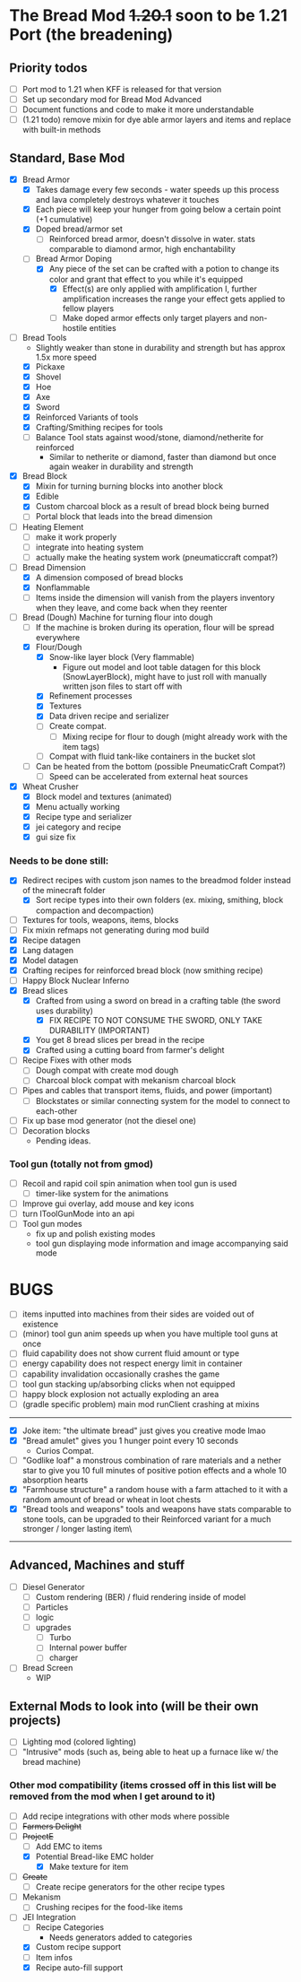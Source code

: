 # The Bread Mod <s>1.20.1</s> soon to be 1.21 Port (the breadening)
## Priority todos
  - [ ] Port mod to 1.21 when KFF is released for that version
  - [ ] Set up secondary mod for Bread Mod Advanced
  - [ ] Document functions and code to make it more understandable
  - [ ] (1.21 todo) remove mixin for dye able armor layers and items and replace with built-in methods
## Standard, Base Mod
- [X] Bread Armor
  - [X] Takes damage every few seconds - water speeds up this process and lava completely destroys whatever it touches
  - [X] Each piece will keep your hunger from going below a certain point (+1 cumulative)
  - [X] Doped bread/armor set
    - [ ] Reinforced bread armor, doesn't dissolve in water. stats comparable to diamond armor, high enchantability
  - [ ] Bread Armor Doping
    - [X] Any piece of the set can be crafted with a potion to change its color and grant that effect to you while it's equipped
      - [X] Effect(s) are only applied with amplification I, further amplification increases the range your effect gets applied to fellow players
      - [ ] Make doped armor effects only target players and non-hostile entities
- [ ] Bread Tools
  - Slightly weaker than stone in durability and strength but has approx 1.5x more speed
  - [X] Pickaxe
  - [X] Shovel
  - [X] Hoe
  - [X] Axe
  - [X] Sword
  - [X] Reinforced Variants of tools
  - [X] Crafting/Smithing recipes for tools
  - [ ] Balance Tool stats against wood/stone, diamond/netherite for reinforced
    - Similar to netherite or diamond, faster than diamond but once again weaker in durability and strength
- [X] Bread Block
  - [X] Mixin for turning burning blocks into another block
  - [X] Edible
  - [X] Custom charcoal block as a result of bread block being burned
  - [ ] Portal block that leads into the bread dimension
- [ ] Heating Element
  - [ ] make it work properly
  - [ ] integrate into heating system
  - [ ] actually make the heating system work (pneumaticcraft compat?)
- [ ] Bread Dimension
  - [X] A dimension composed of bread blocks
  - [X] Nonflammable
  - [ ] Items inside the dimension will vanish from the players inventory when they leave, and come back when they reenter
- [ ] Bread (Dough) Machine for turning flour into dough
  - [ ] If the machine is broken during its operation, flour will be spread everywhere 
  - [X] Flour/Dough
    - [X] Snow-like layer block (Very flammable)
      - Figure out model and loot table datagen for this block (SnowLayerBlock), might have to just roll with manually written json files to start off with
    - [X] Refinement processes
    - [X] Textures
    - [X] Data driven recipe and serializer
    - [ ] Create compat.
      - [ ] Mixing recipe for flour to dough (might already work with the item tags)
    - [ ] Compat with fluid tank-like containers in the bucket slot
  - [ ] Can be heated from the bottom (possible PneumaticCraft Compat?)
    - [ ] Speed can be accelerated from external heat sources
- [X] Wheat Crusher
  - [X] Block model and textures (animated)
  - [X] Menu actually working
  - [X] Recipe type and serializer
  - [X] jei category and recipe
  - [X] gui size fix
### Needs to be done still:
  - [X] Redirect recipes with custom json names to the breadmod folder instead of the minecraft folder
    - [X] Sort recipe types into their own folders (ex. mixing, smithing, block compaction and decompaction)
  - [ ] Textures for tools, weapons, items, blocks
  - [ ] Fix mixin refmaps not generating during mod build
  - [X] Recipe datagen
  - [X] Lang datagen
  - [X] Model datagen
  - [X] Crafting recipes for reinforced bread block (now smithing recipe)
  - [ ] Happy Block Nuclear Inferno
- [X] Bread slices
  - [X] Crafted from using a sword on bread in a crafting table (the sword uses durability)
    - [X] FIX RECIPE TO NOT CONSUME THE SWORD, ONLY TAKE DURABILITY (IMPORTANT)
  - [X] You get 8 bread slices per bread in the recipe
  - [X] Crafted using a cutting board from farmer's delight
- [ ] Recipe Fixes with other mods
  - [ ] Dough compat with create mod dough
  - [ ] Charcoal block compat with mekanism charcoal block
- [ ] Pipes and cables that transport items, fluids, and power (important)
  - [ ] Blockstates or similar connecting system for the model to connect to each-other
- [ ] Fix up base mod generator (not the diesel one)
- [ ] Decoration blocks
  - Pending ideas.

### Tool gun (totally not from gmod)
  - [ ] Recoil and rapid coil spin animation when tool gun is used
    - [ ] timer-like system for the animations
  - [ ] Improve gui overlay, add mouse and key icons
  - [ ] turn IToolGunMode into an api
  - [ ] Tool gun modes
    - fix up and polish existing modes
    - tool gun displaying mode information and image accompanying said mode
# BUGS
  - [ ] items inputted into machines from their sides are voided out of existence
  - [ ] (minor) tool gun anim speeds up when you have multiple tool guns at once
  - [ ] fluid capability does not show current fluid amount or type
  - [ ] energy capability does not respect energy limit in container
  - [ ] capability invalidation occasionally crashes the game
  - [ ] tool gun stacking up/absorbing clicks when not equipped
  - [ ] happy block explosion not actually exploding an area
  - [ ] (gradle specific problem) main mod runClient crashing at mixins
---
- [X] Joke item: "the ultimate bread" just gives you creative mode lmao
- [X] "Bread amulet" gives you 1 hunger point every 10 seconds
  - Curios Compat.
- [ ] "Godlike loaf" a monstrous combination of rare materials and a nether star to give you 10 full minutes of positive potion effects and a whole 10 absorption hearts
- [X] "Farmhouse structure" a random house with a farm attached to it with a random amount of bread or wheat in loot chests
- [X] "Bread tools and weapons" tools and weapons have stats comparable to stone tools, can be upgraded to their Reinforced variant for a much stronger / longer lasting item\
---
## Advanced, Machines and stuff
- [ ] Diesel Generator
  - [ ] Custom rendering (BER) / fluid rendering inside of model
  - [ ] Particles
  - [ ] logic
  - [ ] upgrades
    -  [ ] Turbo
    -  [ ] Internal power buffer
    -  [ ] charger
- [ ] Bread Screen
  - WIP
## External Mods to look into (will be their own projects)
- [ ] Lighting mod (colored lighting)
- [ ] "Intrusive" mods (such as, being able to heat up a furnace like w/ the bread machine)
### Other mod compatibility (items crossed off in this list will be removed from the mod when I get around to it)
- [ ] Add recipe integrations with other mods where possible
- [ ] <s>Farmers Delight</s>
- [ ] <s>ProjectE</s>
  - [ ] Add EMC to items
  - [X] Potential Bread-like EMC holder
    - [X] Make texture for item
- [ ] <s>Create</s>
  - [ ] Create recipe generators for the other recipe types
- [ ] Mekanism
  - [ ] Crushing recipes for the food-like items
- [ ] JEI Integration
  - [ ] Recipe Categories
    - Needs generators added to categories
  - [X] Custom recipe support
  - [ ] Item infos
  - [X] Recipe auto-fill support
